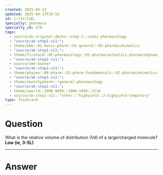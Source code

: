 ```yaml
---
created: 2025-04-13
updated: 2025-04-13T10:52
id: C~)Iz[IaD,
specialty: pharmaco
specialty_id: 278
tags:
  - source/ak-original-decks::step-1::zanki-pharmacology
  - "source/ak-step1-v11:": 
  - theme/b&b::01-basic-pharm::01-general::05-pharmacokinetics
  - "source/ak-step1-v11:": 
  - theme/firstaid::05-pharmacology::01-pharmacokinetics-pharmacodynamics::02-pharmacokinetics::volume-of-distribution
  - "source/ak-step1-v11:": 
  - source/ome-banner
  - "source/ak-step1-v11:": 
  - theme/physeo::09-pharm::15-pharm-fundamentals::02-pharmacokinetics-and-dosage-calculations
  - "source/ak-step1-v11:": 
  - theme/sketchypharm::!general-pharmacology
  - "source/ak-step1-v11:": 
  - theme/uworld::1000-9999::1000-1999::1710
  - source/ak-step1-v11::^other::^highyield::3-highyield-temporary"
type: flashcard
---
```


# Question
What is the relative volume of distribution (Vd) of a large/charged molecule?    **Low (ie, 3-5L)**

---

# Answer
